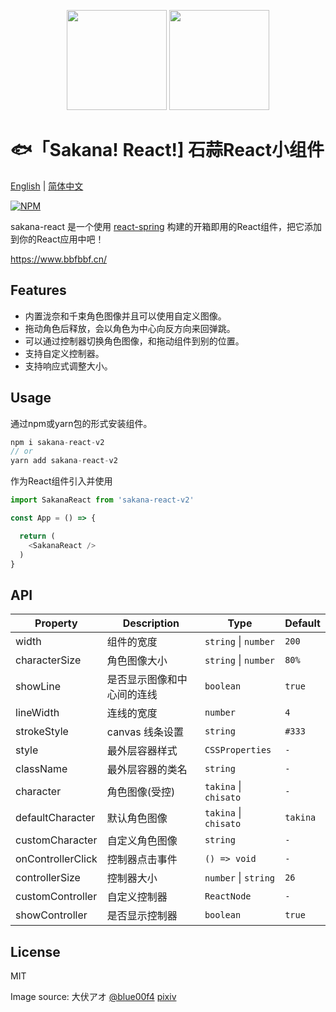 <p align="center">
<img src="https://raw.githubusercontent.com/boiboif/sakana-react/main/src/assets/img/chisato.png" height="160px">
<img src="https://raw.githubusercontent.com/boiboif/sakana-react/main/src/assets/img/takina.png" height="160px">
</p>

# 🐟「Sakana! React!] 石蒜React小组件

[English](https://github.com/Skyline-9/sakana-react-v2/blob/main/README.md) | [简体中文](https://github.com/Skyline-9/sakana-react-v2/blob/main/README.zh.md)

[![NPM](https://img.shields.io/npm/v/sakana-react-v2?style=for-the-badge)](https://www.npmjs.com/package/sakana-react-v2)

sakana-react 是一个使用 [react-spring](https://react-spring.io/) 构建的开箱即用的React组件，把它添加到你的React应用中吧！

<https://www.bbfbbf.cn/>

## Features

- 内置泷奈和千束角色图像并且可以使用自定义图像。
- 拖动角色后释放，会以角色为中心向反方向来回弹跳。
- 可以通过控制器切换角色图像，和拖动组件到别的位置。
- 支持自定义控制器。
- 支持响应式调整大小。

## Usage
通过npm或yarn包的形式安装组件。
```ts
npm i sakana-react-v2
// or
yarn add sakana-react-v2
```
作为React组件引入并使用
```ts
import SakanaReact from 'sakana-react-v2'

const App = () => {

  return (
    <SakanaReact />
  )
}
```

## API

| Property         | Description                   | Type                       | Default  |
| -----------      | ---------------------------   | -------------------------  | ------- |
| width            | 组件的宽度        | `string` \| `number`       |  `200`      |
| characterSize    | 角色图像大小        | `string` \| `number`       | `80%` |
| showLine         | 是否显示图像和中心间的连线 | `boolean`  | `true` |
| lineWidth        | 连线的宽度             | `number`      | `4` |
| strokeStyle      | canvas 线条设置        | `string`      | `#333` |
| style            | 最外层容器样式  | `CSSProperties` | `-` |
| className        | 最外层容器的类名  | `string`        | `-` |
| character        | 角色图像(受控) | `takina` \| `chisato`     | `-` |
| defaultCharacter | 默认角色图像  | `takina` \| `chisato`     | `takina` |
| customCharacter  | 自定义角色图像   | `string`     | `-` |
| onControllerClick | 控制器点击事件    | `() => void`  | `-` |
| controllerSize    | 控制器大小             | `number` \| `string`  | `26` |
| customController  | 自定义控制器              | `ReactNode`  | `-` |
| showController    | 是否显示控制器               | `boolean`  | `true` |

## License
MIT

Image source: 大伏アオ [@blue00f4](https://twitter.com/blue00f4) [pixiv](https://pixiv.me/aoiroblue1340)
